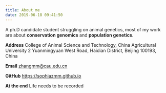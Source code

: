 ```yaml
---
title: About me
date: 2019-06-18 09:41:50
---
```

A ph.D candidate student struggling on animal genetics, most of my work are about **conservation genomics** and **population genetics**.

**Address**
College of Animal Science and Technology, China Agricultural University
2 Yuanmingyuan West Road, Haidian District, Beijing 100193, China

**Email**
zhangmm@cau.edu.cn

**GitHub**
https://sophiazmm.github.io

**At the end**
Life needs to be recorded 